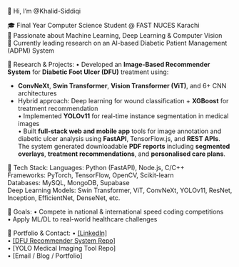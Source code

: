 👋 Hi, I’m @Khalid-Siddiqi

🎓 Final Year Computer Science Student @ FAST NUCES Karachi  
🧠 Passionate about Machine Learning, Deep Learning & Computer Vision  
💼 Currently leading research on an AI-based Diabetic Patient Management (ADPM) System  

🔬 Research & Projects:
• Developed an **Image-Based Recommender System** for **Diabetic Foot Ulcer (DFU)** treatment using:
   - **ConvNeXt**, **Swin Transformer**, **Vision Transformer (ViT)**, and 6+ CNN architectures  
   - Hybrid approach: Deep learning for wound classification + **XGBoost** for treatment recommendation  
• Implemented **YOLOv11** for real-time instance segmentation in medical images  
• Built **full-stack web and mobile app** tools for image annotation and diabetic ulcer analysis using **FastAPI**, TensorFlow.js, and **REST APIs**. The system generated downloadable **PDF reports** including **segmented overlays**, **treatment recommendations**, and **personalised care plans**.

🧰 Tech Stack:
Languages: Python (FastAPI), Node.js, C/C++  
Frameworks: PyTorch, TensorFlow, OpenCV, Scikit-learn  
Databases: MySQL, MongoDB, Supabase  
Deep Learning Models: Swin Transformer, ViT, ConvNeXt, YOLOv11, ResNet, Inception, EfficientNet, DenseNet, etc.

🎯 Goals:
• Compete in national & international speed coding competitions  
• Apply ML/DL to real-world healthcare challenges

🔗 Portfolio & Contact:
• [[LinkedIn]](https://www.linkedin.com/in/khalid-khurshid-siddiqui-b0b827238/)  
• [[DFU Recommender System Repo]](https://github.com/Khalid-Siddiqi/Image-Based-Recommender-System-for-Personalized-Diabetic-Foot-Ulcer-Treatment-Using-Deep-Learning)  
• [YOLO Medical Imaging Tool Repo]  
• [Email / Blog / Portfolio]
